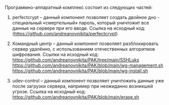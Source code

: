 Программно-аппаратный комплекс состоит из следующих частей:

1.	perfectcrypt – данный компонент позволяет создать двойное дно - специальный «смертельный» пароль, который уничтожит все данные на сервере при его вводе.
Ссылка на исходный код: (https://github.com/andreanovnikita/perfectcrypt)

2.	Командный центр – данный компонент позволяет разблокировать сервер удалённо, с использованием отечественных алгоритмов шифрования.
Ссылки на исходный код: 
https://github.com/andreanovnikita/PAK/tree/main/SSHLuks
https://github.com/andreanovnikita/PAK/blob/main/wg-management.sh
https://github.com/andreanovnikita/PAK/blob/main/wg-install.sh

3.	udev-control – данный компонент позволяет уничтожить данные уже после загрузки сервера, например при неожиданно возникшей угрозе.
Ссылка на исходный код: https://github.com/andreanovnikita/PAK/blob/main/erase.sh
